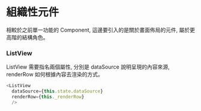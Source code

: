 # 組織性元件
相較於之前單一功能的 Component, 這邊要引入的是關於畫面佈局的元件, 屬於更高階的結構角色。

### ListView

ListView 需要指名兩個屬性, 分別是 dataSource 說明呈現的內容來源, renderRow 如何根據內容去渲染的方式。
```javascript
<ListView
  dataSource={this.state.dataSource}
  renderRow={this._renderRow}
  />
```